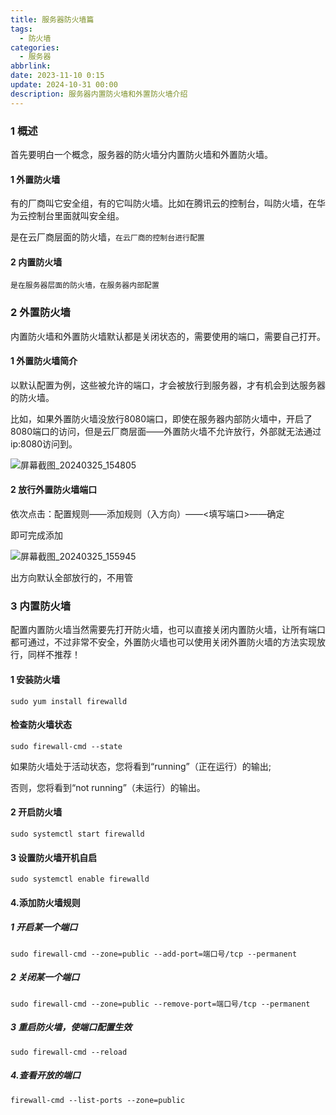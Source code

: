 ```yaml
---
title: 服务器防火墙篇
tags:
  - 防火墙
categories:
  - 服务器
abbrlink: 
date: 2023-11-10 0:15
update: 2024-10-31 00:00
description: 服务器内置防火墙和外置防火墙介绍
---
```

### 1 概述

首先要明白一个概念，服务器的防火墙分内置防火墙和外置防火墙。

#### 1 外置防火墙

有的厂商叫它安全组，有的它叫防火墙。比如在腾讯云的控制台，叫防火墙，在华为云控制台里面就叫安全组。

是在云厂商层面的防火墙，`在云厂商的控制台进行配置`

#### 2 内置防火墙

`是在服务器层面的防火墙，在服务器内部配置`

### 2 外置防火墙

内置防火墙和外置防火墙默认都是关闭状态的，需要使用的端口，需要自己打开。

#### 1 外置防火墙简介

以默认配置为例，这些被允许的端口，才会被放行到服务器，才有机会到达服务器的防火墙。

比如，如果外置防火墙没放行8080端口，即使在服务器内部防火墙中，开启了8080端口的访问，但是云厂商层面——外置防火墙不允许放行，外部就无法通过ip:8080访问到。

![屏幕截图_20240325_154805](https://blog-resources.this0.com/image/202403251550772.png?x-oss-process=style/this0-blog)

#### 2 放行外置防火墙端口

依次点击：配置规则——添加规则（入方向）——<填写端口>——确定

即可完成添加

![屏幕截图_20240325_155945](https://blog-resources.this0.com/image/202403251600441.png?x-oss-process=style/this0-blog)

出方向默认全部放行的，不用管

### 3 内置防火墙

配置内置防火墙当然需要先打开防火墙，也可以直接关闭内置防火墙，让所有端口都可通过，不过非常不安全，外置防火墙也可以使用关闭外置防火墙的方法实现放行，同样不推荐！

#### 1 安装防火墙

```
sudo yum install firewalld
```

#### 检查防火墙状态

```
sudo firewall-cmd --state
```

如果防火墙处于活动状态，您将看到“running”（正在运行）的输出;

否则，您将看到“not running”（未运行）的输出。

#### 2 开启防火墙

```
sudo systemctl start firewalld
```

#### 3 设置防火墙开机自启

```
sudo systemctl enable firewalld
```

#### 4.添加防火墙规则

##### 1 开启某一个端口

```
sudo firewall-cmd --zone=public --add-port=端口号/tcp --permanent
```

##### 2 关闭某一个端口

```
sudo firewall-cmd --zone=public --remove-port=端口号/tcp --permanent
```

##### 3 重启防火墙，使端口配置生效

```
sudo firewall-cmd --reload
```

##### 4.查看开放的端口

```
firewall-cmd --list-ports --zone=public
```

